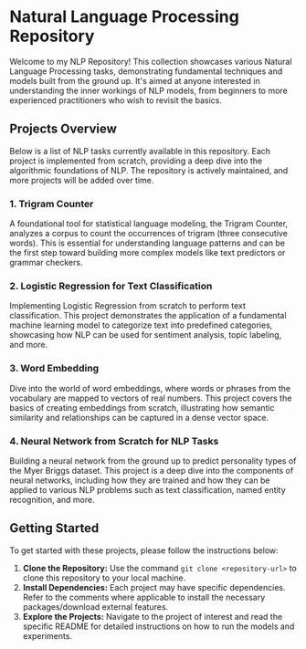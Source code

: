 # Natural Language Processing Repository

Welcome to my NLP Repository! This collection showcases various Natural Language Processing tasks, demonstrating fundamental techniques and models built from the ground up. It's aimed at anyone interested in understanding the inner workings of NLP models, from beginners to more experienced practitioners who wish to revisit the basics.

## Projects Overview

Below is a list of NLP tasks currently available in this repository. Each project is implemented from scratch, providing a deep dive into the algorithmic foundations of NLP. The repository is actively maintained, and more projects will be added over time.

### 1. Trigram Counter

A foundational tool for statistical language modeling, the Trigram Counter, analyzes a corpus to count the occurrences of trigram (three consecutive words). This is essential for understanding language patterns and can be the first step toward building more complex models like text predictors or grammar checkers.

### 2. Logistic Regression for Text Classification

Implementing Logistic Regression from scratch to perform text classification. This project demonstrates the application of a fundamental machine learning model to categorize text into predefined categories, showcasing how NLP can be used for sentiment analysis, topic labeling, and more.

### 3. Word Embedding

Dive into the world of word embeddings, where words or phrases from the vocabulary are mapped to vectors of real numbers. This project covers the basics of creating embeddings from scratch, illustrating how semantic similarity and relationships can be captured in a dense vector space.

### 4. Neural Network from Scratch for NLP Tasks

Building a neural network from the ground up to predict personality types of the Myer Briggs dataset. This project is a deep dive into the components of neural networks, including how they are trained and how they can be applied to various NLP problems such as text classification, named entity recognition, and more.

## Getting Started

To get started with these projects, please follow the instructions below:

1. **Clone the Repository:** Use the command `git clone <repository-url>` to clone this repository to your local machine.
2. **Install Dependencies:** Each project may have specific dependencies. Refer to the comments where applicable to install the necessary packages/download external features.
3. **Explore the Projects:** Navigate to the project of interest and read the specific README for detailed instructions on how to run the models and experiments.
